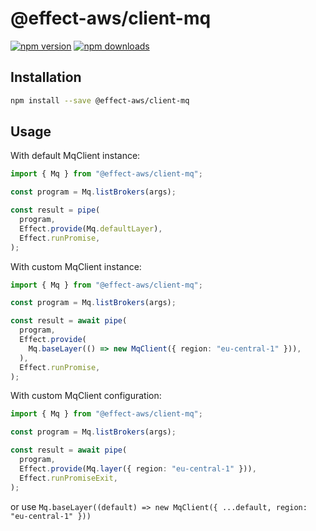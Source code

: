 # @effect-aws/client-mq

[![npm version](https://img.shields.io/npm/v/%40effect-aws%2Fclient-mq?color=brightgreen&label=npm%20package)](https://www.npmjs.com/package/@effect-aws/client-mq)
[![npm downloads](https://img.shields.io/npm/dm/%40effect-aws%2Fclient-mq)](https://www.npmjs.com/package/@effect-aws/client-mq)

## Installation

```bash
npm install --save @effect-aws/client-mq
```

## Usage

With default MqClient instance:

```typescript
import { Mq } from "@effect-aws/client-mq";

const program = Mq.listBrokers(args);

const result = pipe(
  program,
  Effect.provide(Mq.defaultLayer),
  Effect.runPromise,
);
```

With custom MqClient instance:

```typescript
import { Mq } from "@effect-aws/client-mq";

const program = Mq.listBrokers(args);

const result = await pipe(
  program,
  Effect.provide(
    Mq.baseLayer(() => new MqClient({ region: "eu-central-1" })),
  ),
  Effect.runPromise,
);
```

With custom MqClient configuration:

```typescript
import { Mq } from "@effect-aws/client-mq";

const program = Mq.listBrokers(args);

const result = await pipe(
  program,
  Effect.provide(Mq.layer({ region: "eu-central-1" })),
  Effect.runPromiseExit,
);
```

or use `Mq.baseLayer((default) => new MqClient({ ...default, region: "eu-central-1" }))`
